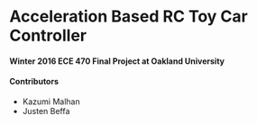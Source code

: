 # Acceleration Based RC Toy Car Controller

#### Winter 2016 ECE 470 Final Project at Oakland University

#### Contributors
- Kazumi Malhan
- Justen Beffa
